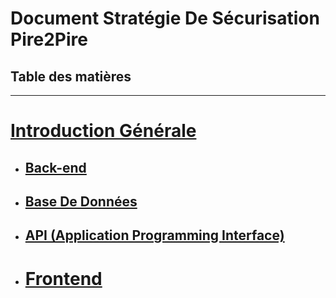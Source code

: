 # Document Stratégie De Sécurisation Pire2Pire

## Table des matières

---

# [Introduction Générale](./docs/introduction/intro.md)
- ## [Back-end](./docs/back-end/back-end.md)
- ## [Base De Données](./docs/back-end/bdd.md)
- ## [API (Application Programming Interface)](./docs/back-end/api.md)

- # [Frontend](.//docs/front-end/front-end.md)
